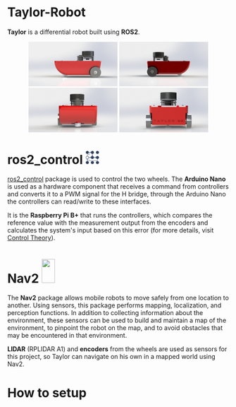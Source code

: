 # Taylor-Robot

**Taylor** is a differential robot built using **ROS2**.
<p align="middle">
  <img src="/docs/taylor_hd1.jpg" style="height: 40%; width: 40%"/> 
  <img src="/docs/taylor_hd2.jpg" style="height: 40%; width: 40%"/> 
  <img src="/docs/taylor_hd3.jpg" style="height: 40%; width: 40%"/> 
  <img src="/docs/taylor_hd4.jpg" style="height: 40%; width: 40%"/> 
</p>



# ros2_control <img src="/docs/logo_ros-controls.png" width="30px" height="30px"/> 

[ros2_control](https://control.ros.org/master/index.html) package is used to control the two wheels. The **Arduino Nano** is used as a hardware component that receives a command from controllers and converts it to a PWM signal for the H bridge, through the Arduino Nano the controllers can read/write to these interfaces.

It is the **Raspberry Pi B+** that runs the controllers, which compares the reference value with the measurement output from the encoders and calculates the system's input based on this error (for more details, visit [Control Theory](https://en.wikipedia.org/wiki/Control_theory)).

# Nav2 <img src="https://aws1.discourse-cdn.com/business7/uploads/ros/original/2X/7/781fa8ce870432b9682a95f855b315c454da87c7.png" width="30" height="54"/>

The **Nav2** package allows mobile robots to move safely from one location to another. Using sensors, this package performs mapping, localization, and perception functions. In addition to collecting information about the environment, these sensors can be used to build and maintain a map of the environment, to pinpoint the robot on the map, and to avoid obstacles that may be encountered in that environment.

**LIDAR** (RPLIDAR A1) and **encoders** from the wheels are used as sensors for this project, so Taylor can navigate on his own in a mapped world using Nav2.

# How to setup
